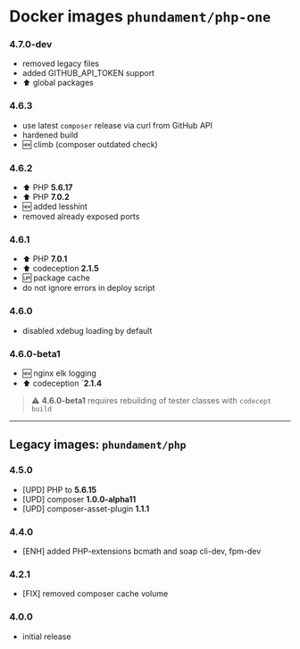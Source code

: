 Docker images `phundament/php-one`
==================================

### 4.7.0-dev

 - removed legacy files
 - added GITHUB_API_TOKEN support
 - :arrow_up: global packages

### 4.6.3

 - use latest `composer` release via curl from GitHub API
 - hardened build
 - :new: climb (composer outdated check)

### 4.6.2

 - :arrow_up: PHP **5.6.17**
 - :arrow_up: PHP **7.0.2**
 - :new: added lesshint
 - removed already exposed ports
 
### 4.6.1

 - :arrow_up: PHP **7.0.1**
 - :arrow_up: codeception **2.1.5**
 - :up: package cache
 - do not ignore errors in deploy script

### 4.6.0

- disabled xdebug loading by default

### 4.6.0-beta1

- :new: nginx elk logging
- :arrow_up: codeception `**2.1.4**

> :warning: **4.6.0-beta1** requires rebuilding of tester classes with `codecept build`

---

Legacy images: `phundament/php`
-------------------------------

### 4.5.0

- [UPD] PHP to **5.6.15**
- [UPD] composer **1.0.0-alpha11**
- [UPD] composer-asset-plugin **1.1.1**

### 4.4.0

- [ENH] added PHP-extensions bcmath and soap cli-dev, fpm-dev

### 4.2.1

- [FIX] removed composer cache volume

### 4.0.0

- initial release




